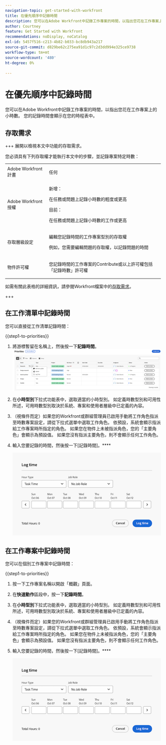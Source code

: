 ```yaml
---
navigation-topic: get-started-with-workfront
title: 在優先順序中記錄時間
description: 您可以在Adobe Workfront中記錄工作專案的時間，以指出您花在工作專案上的小時數。 您的記錄時間會顯示在您的時程表中。
author: Courtney
feature: Get Started with Workfront
recommendations: noDisplay, noCatalog
exl-id: 5457f516-c213-4b82-b033-bc8db943a217
source-git-commit: d829be62c275ea91d1c97c2d3dd994e325ce9738
workflow-type: tm+mt
source-wordcount: '480'
ht-degree: 0%

---
```


# 在優先順序中記錄時間

您可以在Adobe Workfront中記錄工作專案的時間，以指出您花在工作專案上的小時數。 您的記錄時間會顯示在您的時程表中。

## 存取需求

+++ 展開以檢視本文中功能的存取需求。

您必須具有下列存取權才能執行本文中的步驟，並記錄專案特定時數：

<table style="table-layout:auto"> 
 <col> 
 <col> 
 <tbody> 
  <tr> 
   <td role="rowheader">Adobe Workfront計畫</td> 
   <td> <p>任何</p> </td> 
  </tr> 
  <tr> 
   <td role="rowheader">Adobe Workfront授權</td> 
   <td> <p>新增： </p>
   <p>在任務或問題上記錄小時數的輕度或更高</p>
   <p>目前： 
   <p>在任務或問題上記錄小時數的工作或更高</p> </td> 
  </tr> 
  <tr> 
   <td role="rowheader">存取層級設定</td> 
   <td> <p>編輯您記錄時間的工作專案型別的存取權 </p> <p>例如，您需要編輯問題的存取權，以記錄問題的時間</p> </td> 
  </tr> 
  <tr> 
   <td role="rowheader">物件許可權</td> 
   <td> <p>您記錄時間的工作專案的Contribute或以上許可權包括「記錄時數」許可權</p> </td> 
  </tr> 
 </tbody> 
</table>

如需有關此表格的詳細資訊，請參閱Workfront檔案中的[存取需求](/help/quicksilver/administration-and-setup/add-users/access-levels-and-object-permissions/access-level-requirements-in-documentation.md)。

+++

## 在工作清單中記錄時間

您可以直接從工作清單記錄時間：

{{step1-to-priorities}}

1. 將游標暫留在名稱上，然後按一下&#x200B;**記錄時間**。
   ![](assets/update-log-upload.png)
1. 在&#x200B;**小時型別**&#x200B;下拉式功能表中，選取適當的小時型別。 如定義時數型別和可用性所述，可用時數型別取決於系統、專案和使用者層級中已定義的內容。

1. （視條件而定）如果您的Workfront或群組管理員已啟用手動將工作角色指派至時數專案設定，請從下拉式選單中選取工作角色。 依預設，系統會顯示指派給工作專案時所指定的角色。 如果您在物件上未被指派角色，您的「主要角色」會顯示為預設值。 如果您沒有指派主要角色，則不會顯示任何工作角色。

1. 輸入您要記錄的時間，然後按一下[記錄時間]。****

   ![](assets/log-time-dialog.png)

## 在工作專案中記錄時間

您可以在個別工作專案中記錄時間：

{{step1-to-priorities}}

1. 按一下工作專案名稱以開啟「概觀」頁面。
1. 在&#x200B;**快速動作**&#x200B;區段中，按一下&#x200B;**記錄時間**。
1. 在&#x200B;**小時型別**&#x200B;下拉式功能表中，選取適當的小時型別。 如定義時數型別和可用性所述，可用時數型別取決於系統、專案和使用者層級中已定義的內容。
1. （視條件而定）如果您的Workfront或群組管理員已啟用手動將工作角色指派至時數專案設定，請從下拉式選單中選取工作角色。 依預設，系統會顯示指派給工作專案時所指定的角色。 如果您在物件上未被指派角色，您的「主要角色」會顯示為預設值。 如果您沒有指派主要角色，則不會顯示任何工作角色。

1. 輸入您要記錄的時間，然後按一下[記錄時間]。****

   ![](assets/log-time-dialog.png)
